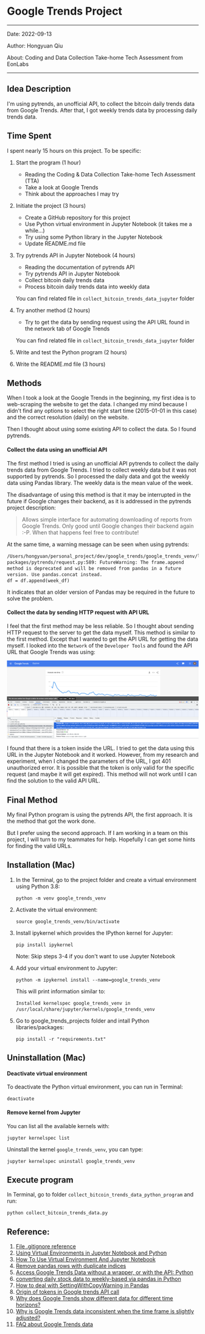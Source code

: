 # Google Trends Project

---
Date: 2022-09-13

Author: Hongyuan Qiu

About: Coding and Data Collection Take-home Tech Assessment from EonLabs

---

## Idea Description
I'm using pytrends, an unofficial API, to collect the bitcoin daily trends data 
from Google Trends. After that, I got weekly trends data by processing daily 
trends data.

## Time Spent
I spent nearly 15 hours on this project. To be specific:
1. Start the program (1 hour)
   * Reading the Coding & Data Collection Take-home Tech Assessment (TTA)
   * Take a look at Google Trends
   * Think about the approaches I may try
2. Initiate the project (3 hours)
   * Create a GitHub repository for this project
   * Use Python virtual environment in Jupyter Notebook (it takes me a while...)
   * Try using some Python library in the Jupyter Notebook
   * Update README.md file
3. Try pytrends API in Jupyter Notebook (4 hours)
   * Reading the documentation of pytrends API
   * Try pytrends API in Jupyter Notebook
   * Collect bitcoin daily trends data
   * Process bitcoin daily trends data into weekly data
   
   You can find related file in `collect_bitcoin_trends_data_jupyter` folder
4. Try another method (2 hours)
   * Try to get the data by sending request using the API URL found in the 
   network tab of Google Trends
   
   You can find related file in `collect_bitcoin_trends_data_jupyter` folder
5. Write and test the Python program (2 hours)
6. Write the README.md file (3 hours)

## Methods
When I took a look at the Google Trends in the beginning, my first idea is to 
web-scraping the website to get the data. I changed my mind because I didn't find 
any options to select the right start time (2015-01-01 in this case) and the correct
resolution (daily) on the website. 

Then I thought about using some existing API to collect the data. So I found pytrends.
#### Collect the data using an unofficial API 
The first method I tried is using an unofficial API pytrends to collect the daily 
trends data from Google Trends. I tried to collect weekly data but it was not 
supported by pytrends. So I processed the daily data and got the weekly data 
using Pandas library. The weekly data is the mean value of the week.

The disadvantage of using this method is that it may be interrupted in the future 
if Google changes their backend, as it is addressed in the pytrends project description:
>Allows simple interface for automating downloading of reports from Google Trends. Only good until Google changes their backend again :-P. When that happens feel free to contribute!

At the same time, a warning message can be seen when using pytrends:
```commandline
/Users/hongyuan/personal_project/dev/google_trends/google_trends_venv/lib/python3.8/site-packages/pytrends/request.py:589: FutureWarning: The frame.append method is deprecated and will be removed from pandas in a future version. Use pandas.concat instead.
df = df.append(week_df)
```
It indicates that an older version of Pandas may be required in the future to 
solve the problem.

#### Collect the data by sending HTTP request with API URL
I feel that the first method may be less reliable. So I thought about sending HTTP 
request to the server to get the data myself. This method is similar to the first method. 
Except that I wanted to get the API URL for getting the data myself. I looked into 
the `Network` of the `Developer Tools` and found the API URL that Google Trends 
was using:

![Screen shot of API URL](screen_shot.png)

I found that there is a token inside the URL. I tried to get the data using this 
URL in the Jupyter Notebook and it worked. However, from my research and 
experiment, when I changed the parameters of the URL, I got 401 unauthorized error. 
It is possible that the token is only valid for the specific request (and maybe it will get expired). 
This method will not work until I can find the solution to the valid API URL.

## Final Method
My final Python program is using the pytrends API, the first approach. It is the 
method that got the work done. 

But I prefer using the second approach. If I am working in a team on this project, 
I will turn to my teammates for help. Hopefully I can get some hints for finding the valid URLs.    

## Installation (Mac)
1. In the Terminal, go to the project folder and create a virtual environment
 using Python 3.8: 
   ```
   python -m venv google_trends_venv
   ```   
2. Activate the virtual environment: 
   ```
   source google_trends_venv/bin/activate
   ```   
3. Install ipykernel which provides the IPython kernel for Jupyter: 
   ```
   pip install ipykernel
   ```
   Note: Skip steps 3-4 if you don't want to use Jupyter Notebook
   
4. Add your virtual environment to Jupyter:
   ```
   python -m ipykernel install --name=google_trends_venv
   ```
   This will print information similar to:
   ```
   Installed kernelspec google_trends_venv in /usr/local/share/jupyter/kernels/google_trends_venv
   ```
5. Go to google_trends_projects folder and intall Python libraries/packages:
   ```
   pip install -r "requirements.txt"
   ```

## Uninstallation (Mac)
#### Deactivate virtual environment
To deactivate the Python virtual environment, you can run in Terminal: 
```
deactivate
```
#### Remove kernel from Jupyter
You can list all the available kernels with:
```
jupyter kernelspec list
```
Uninstall the kernel `google_trends_venv`, you can type:
```
jupyter kernelspec uninstall google_trends_venv
```

## Execute program
In Terminal, go to folder `collect_bitcoin_trends_data_python_program` and run:
```
python collect_bitcoin_trends_data.py
```

## Reference:
1. [File .gitignore reference](https://github.com/github/gitignore/blob/main/Python.gitignore)
2. [Using Virtual Environments in Jupyter Notebook and Python](https://janakiev.com/blog/jupyter-virtual-envs/)
3. [How To Use Virtual Environment And Jupyter Notebook](https://pythoninoffice.com/virtual-environment-and-jupyter-notebook/)
4. [Remove pandas rows with duplicate indices](https://stackoverflow.com/questions/13035764/remove-pandas-rows-with-duplicate-indices)
5. [Access Google Trends Data without a wrapper, or with the API: Python](https://stackoverflow.com/questions/56340866/access-google-trends-data-without-a-wrapper-or-with-the-api-python)
6. [converting daily stock data to weekly-based via pandas in Python](https://stackoverflow.com/questions/34597926/converting-daily-stock-data-to-weekly-based-via-pandas-in-python)
7. [How to deal with SettingWithCopyWarning in Pandas](https://stackoverflow.com/questions/20625582/how-to-deal-with-settingwithcopywarning-in-pandas)
8. [Origin of tokens in Google trends API call](https://stackoverflow.com/questions/42317489/origin-of-tokens-in-google-trends-api-call)
9. [Why does Google Trends show different data for different time horizons?](https://qr.ae/pvUMig)
10. [Why is Google Trends data inconsistent when the time frame is slightly adjusted?](https://www.quora.com/Why-is-Google-Trends-data-inconsistent-when-the-time-frame-is-slightly-adjusted)
10. [FAQ about Google Trends data](https://support.google.com/trends/answer/4365533?visit_id=637989401016381261-1956494622&rd=1)
